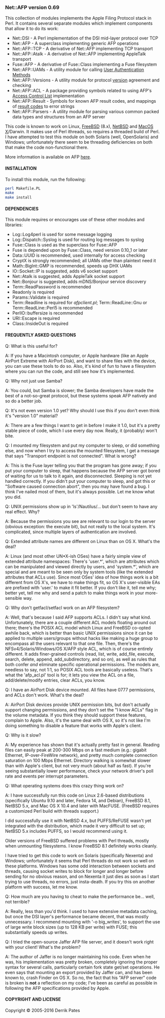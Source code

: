 ### Net::AFP version 0.69

This collection of modules implements the Apple Filing Protocol stack in
Perl. It contains several separate modules which implement components
that allow it to do its work:

* Net::DSI - A Perl implementation of the DSI mid-layer protocol over TCP
* Net::AFP - A superclass implementing generic AFP operations
* Net::AFP::TCP - A derivative of Net::AFP implementing TCP transport
* Net::AFP::Atalk - A derivative of Net::AFP implementing AppleTalk transport
* Fuse::AFP - A derivative of Fuse::Class implementing a Fuse filesystem
* Net::AFP::UAMs - A utility module for calling [User Authentication Methods](https://developer.apple.com/library/mac/documentation/Networking/Conceptual/AFP/AFPSecurity/AFPSecurity.html#//apple_ref/doc/uid/TP40000854-CH232-CHBCEJBD)
* Net::AFP::Versions - A utility module for protocol [version](https://developer.apple.com/library/mac/documentation/Networking/Reference/AFP_Reference/index.html#//apple_ref/doc/constant_group/AFP_Version_Strings) agreement and checking
* Net::AFP::ACL - A package providing symbols related to using AFP's [Access Control List](https://developer.apple.com/library/mac/documentation/Networking/Conceptual/AFP/AFPSecurity/AFPSecurity.html#//apple_ref/doc/uid/TP40000854-CH232-CHDGEHBB) implementation
* Net::AFP::Result - Symbols for known AFP result codes, and mappings of [result codes](https://developer.apple.com/library/mac/documentation/Networking/Reference/AFP_Reference/index.html#//apple_ref/doc/uid/TP40003548-CH6-SW1) to error strings
* Net::AFP::Parsers - A utility module for parsing various common packed data types and structures from an AFP server

This code is known to work on Linux, [FreeBSD](http://www.freebsd.org) (8.x), [NetBSD](http://www.netbsd.org) and [MacOS X](http://www.apple.com/osx/)/Darwin.
It makes use of Perl ithreads, so requires a threaded build of Perl.
I have attempted to test this module on both Solaris (well, OpenSolaris)
and Windows; unfortunately there seem to be threading deficiencies on
both that make the code non-functional there.

More information is available on AFP [here](http://developer.apple.com/library/mac/#documentation/Networking/Conceptual/AFP/Introduction/Introduction.html).


#### INSTALLATION

To install this module, run the following:

```bash
perl Makefile.PL
make
make install
```


#### DEPENDENCIES

This module requires or encourages use of these other modules and libraries:

* Log::Log4perl is used for some message logging
* Log::Dispatch::Syslog is used for routing log messages to syslog
* Fuse::Class is used as the superclass for Fuse::AFP
* Fuse is depended upon by Fuse::Class, need version 0.10\_1 or later
* Data::UUID is recommended, used internally for access checking
* CryptX is strongly recommended; all UAMs other than plaintext need it
* Math::BigInt::GMP is recommended, speeds up DHX UAMs
* IO::Socket::IP is suggested, adds v6 socket support
* Net::Atalk is suggested, adds AppleTalk socket support
* Net::Bonjour is suggested, adds mDNS/Bonjour service discovery
* Term::ReadPassword is recommended
* Readonly is required
* Params::Validate is required
* Term::Readline is required for *afpclient.pl*; Term::ReadLine::Gnu or
  Term::ReadLine::Perl5 is recommended
* PerlIO::buffersize is recommended
* URI::Escape is required
* Class::InsideOut is required


#### FREQUENTLY ASKED QUESTIONS

Q: What is this useful for?

A: If you have a Macintosh computer, or Apple hardware (like an Apple AirPort Extreme with AirPort Disk), and want to share files with the device, you can use these tools to do so. Also, it's kind of fun to have a filesystem where you can run the code, and still see how it's implemented.


Q: Why not just use Samba?

A: You could, but Samba is slower; the Samba developers have made the best of a not-so-great protocol, but these systems speak AFP natively and so do a better job.


Q: It's not even version 1.0 yet? Why should I use this if you don't even think it's "version 1.0" material?

A: There are a few things I want to get in before I make it 1.0, but it's a pretty stable piece of code, which I use every day now. Really, it (probably) won't bite.


Q: I mounted my filesystem and put my computer to sleep, or did something else, and now when I try to access the mounted filesystem, I get a message that says "Transport endpoint is not connected". What is wrong?

A: This is the Fuse layer telling you that the program has gone away; if you put your computer to sleep, that happens because the AFP server got bored of waiting for us to talk to it again, and disconnected. Sleeping is not yet handled correctly. If you didn't put your computer to sleep, and got this or "Software caused connection abort", then you may have found a bug. I think I've nailed most of them, but it's always possible. Let me know what you did.


Q: UNIX permissions show up in 'ls'/Nautilus/... but don't seem to have any real effect. Why?

A: Because the permissions you see are relevant to our login to the server (obvious exception: the execute bit), but not really to the local system. It's complicated, since multiple layers of authentication are involved.


Q: Extended attribute names are different on Linux than on OS X. What's the deal?

A: Linux (and most other UN\*X-ish OSes) have a fairly simple view of extended attribute namespaces: There's 'user.\*', which are attributes which can be manipulated and viewed directly by users, and 'system.\*', which are special and are meant to be seen only by system tools (like the extended attributes that ACLs use). Since most OSes' idea of how things work is a bit different from OS X's, we have to make things fit, so OS X's user-visible EAs are prefixed with 'user.' to make it fit better. If you don't like it, tell me why; better yet, tell me why and send a patch to make things work in your more-sensible way.


Q: Why don't getfacl/setfacl work on an AFP filesystem?

A: Well, that's because I said AFP supports ACLs. I didn't say what kind.  Unfortunately, there are a couple different ACL models floating around out there; there's the POSIX ACL model which Linux and FreeBSD co-opted awhile back, which is better than basic UNIX permissions since it can be applied to multiple users/groups without hacks like making a huge group to encompass all the users relevant to that one file. Then, there's the NFSv4/Solaris/Windows/OS X/AFP style ACL, which is of course entirely different. It adds finer-grained controls (read, list, write, add\_file, execute, search, delete, append, add\_subdirectory, and so on), as well as rules that both confer _and_ eliminate specific operational permissions. The models are, needless to say, not 1:1, so POSIX ACL tools are basically useless. That's what the 'afp\_acl.pl' tool is for; it lets you view the ACL on a file, add/delete/modify entries, clear ACLs, you know.


Q: I have an AirPort Disk device mounted. All files have 0777 permissions, and ACLs don't work. What's the deal?

A: AirPort Disk devices provide UNIX permission bits, but don't actually support changing permissions, and they don't set the "I know ACLs" flag in the volume metadata. If you think they should support these features, complain to Apple. Also, it's the same deal with OS X, so it's not like I'm doing something to disable a feature that works with Apple's client.


Q: Why is it slow?

A: My experience has shown that it's actually pretty fast in general. Reading files can easily peak at 200-300 Mbps on a fast medium (e.g.: gigabit Ethernet, IP-over-FireWire network), and pretty much complete connection saturation on 100 Mbps Ethernet. Directory walking is somewhat slower than with Apple's client, but not very much (about half as fast). If you're seeing substantially lower performance, check your network driver's poll rate and events per interrupt parameters.


Q: What operating systems does this crazy thing work on?

A: I have successfully run this code on Linux 2.6-based distributions (specifically Ubuntu 9.10 and later, Fedora 14, and Debian), FreeBSD 8.1, NetBSD 5.x, and Mac OS X 10.4 and later with MacFUSE. (FreeBSD requires a customized Perl build with threads support.)

I did successfully use it with NetBSD 4.x, but PUFFS/ReFUSE wasn't yet integrated with the distribution, which made it very difficult to set up; NetBSD 5.x includes PUFFS, so I would recommend using it.

Older versions of FreeBSD suffered problems with Perl threads, mostly when unmounting filesystems. I know FreeBSD 8.1 definitely works cleanly.

I have tried to get this code to work on Solaris (specifically  Nexenta) and Windows; unfortunately it seems that Perl threads do not work so well on these platforms. Windows has some odd interaction between sockets and threads, causing socket writes to block for longer and longer before sending for no obvious reason, and on Nexenta it just dies as soon as I start trying to use threads, no errors, just insta-death. If you try this on another platform with success, let me know.


Q: How much are you having to cheat to make the performance be... well, not terrible?

A: Really, less than you'd think. I used to have extensive metadata caching, but once the DSI layer's performance became decent, that was mostly unnecessary. I recommend mounting with '-o big\_writes', to support the use of large write block sizes (up to 128 KB per write) with FUSE; this substantially speeds up writes.


Q: I tried the open-source Jaffer AFP file server, and it doesn't work right with your client! What's the problem?

A: The author of Jaffer is no longer maintaining his code. Even when he was, his implementation was pretty broken, completely ignoring the proper syntax for several calls, particularly certain fork state get/set operations. He even says that mounting an export provided by Jaffer can, and has been known to, crash Finder on OS X. So no, the fact that his "AFP server" code is broken is **not** a reflection on my code; I've been as careful as possible in following the AFP specifications provided by Apple.


#### COPYRIGHT AND LICENSE

Copyright © 2005-2016 Derrik Pates


